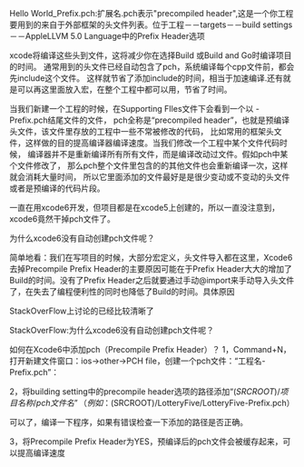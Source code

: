 Hello World_Prefix.pch:扩展名.pch表示"precompiled header",这是一个你工程要用到的来自于外部框架的头文件列表。位于工程－－targets－－build settings－－AppleLLVM 5.0 Language中的Prefix Header选项

xcode将编译这些头到文件，这将减少你在选择Build 或Build and Go时编译项目的时间。
通常用到的头文件已经自动包含了pch，系统编译每个cpp文件前，都会先include这个文件。
这样就节省了添加include的时间，相当于加速编译.还有就是可以再这里面放入宏，在整个工程中都可以用，节省了时间。

当我们新建一个工程的时候，在Supporting FIles文件下会看到一个以  -Prefix.pch结尾文件的文件，
pch全称是“precompiled header”，也就是预编译头文件，该文件里存放的工程中一些不常被修改的代码，
比如常用的框架头文件，这样做的目的提高编译器编译速度。当我们修改一个工程中某个文件代码时候，
编译器并不是重新编译所有所有文件，而是编译改动过文件。假如pch中某个文件修改了，
那么pch整个文件里包含的的其他文件也会重新编译一次，这样就会消耗大量时间，
所以它里面添加的文件最好是是很少变动或不变动的头文件或者是预编译的代码片段。

一直在用xcode6开发，但项目都是在xcode5上创建的，所以一直没注意到，xcode6竟然干掉pch文件了。

为什么xcode6没有自动创建pch文件呢？

简单地看：我们在写项目的时候，大部分宏定义，头文件导入都在这里，Xcode6去掉Precompile Prefix Header的主要原因可能在于Prefix Header大大的增加了Build的时间。没有了Prefix Header之后就要通过手动@import来手动导入头文件了，在失去了编程便利性的同时也降低了Build的时间。具体原因

StackOverFlow上讨论的已经比较清晰了

StackOverFlow:为什么xcode6没有自动创建pch文件呢？

如何在Xcode6中添加pch（Precompile Prefix Header）？
1，Command+N，打开新建文件窗口：ios->other->PCH file，创建一个pch文件：“工程名-Prefix.pch”：


2，将building setting中的precompile header选项的路径添加“$(SRCROOT)/项目名称/pch文件名”（例如：$(SRCROOT)/LotteryFive/LotteryFive-Prefix.pch）


可以了，编译一下程序，如果有错误检查一下添加的路径是否正确。

3，将Precompile Prefix Header为YES，预编译后的pch文件会被缓存起来，可以提高编译速度


